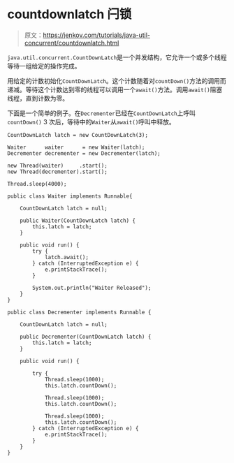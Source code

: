 # countdownlatch 闩锁

> 原文：<https://jenkov.com/tutorials/java-util-concurrent/countdownlatch.html>

`java.util.concurrent.CountDownLatch`是一个并发结构，它允许一个或多个线程等待一组给定的操作完成。

用给定的计数初始化`CountDownLatch`。这个计数随着对`countDown()`方法的调用而递减。等待这个计数达到零的线程可以调用一个`await()`方法。调用`await()`阻塞线程，直到计数为零。

下面是一个简单的例子。在`Decrementer`已经在`CountDownLatch`上呼叫`countDown()` 3 次后，等待中的`Waiter`从`await()`呼叫中释放。

```
CountDownLatch latch = new CountDownLatch(3);

Waiter      waiter      = new Waiter(latch);
Decrementer decrementer = new Decrementer(latch);

new Thread(waiter)     .start();
new Thread(decrementer).start();

Thread.sleep(4000);

```

```
public class Waiter implements Runnable{

    CountDownLatch latch = null;

    public Waiter(CountDownLatch latch) {
        this.latch = latch;
    }

    public void run() {
        try {
            latch.await();
        } catch (InterruptedException e) {
            e.printStackTrace();
        }

        System.out.println("Waiter Released");
    }
}

```

```
public class Decrementer implements Runnable {

    CountDownLatch latch = null;

    public Decrementer(CountDownLatch latch) {
        this.latch = latch;
    }

    public void run() {

        try {
            Thread.sleep(1000);
            this.latch.countDown();

            Thread.sleep(1000);
            this.latch.countDown();

            Thread.sleep(1000);
            this.latch.countDown();
        } catch (InterruptedException e) {
            e.printStackTrace();
        }
    }
}

```